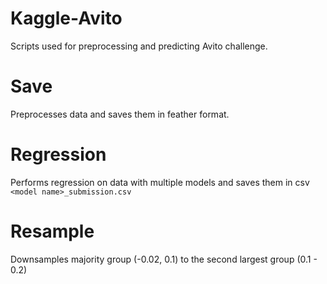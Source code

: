 # Kaggle-Avito
Scripts used for preprocessing and predicting Avito challenge. 
# Save
Preprocesses data and saves them in feather format.
# Regression
Performs regression on data with multiple models and saves them in csv ```<model name>_submission.csv```
# Resample
Downsamples majority group (-0.02, 0.1) to the second largest group (0.1 - 0.2)
